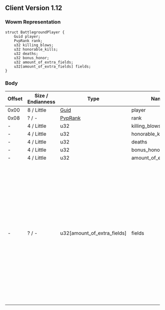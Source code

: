 ## Client Version 1.12

### Wowm Representation
```rust,ignore
struct BattlegroundPlayer {
    Guid player;
    PvpRank rank;
    u32 killing_blows;
    u32 honorable_kills;
    u32 deaths;
    u32 bonus_honor;
    u32 amount_of_extra_fields;
    u32[amount_of_extra_fields] fields;
}
```
### Body

| Offset | Size / Endianness | Type | Name | Description | Comment |
| ------ | ----------------- | ---- | ---- | ----------- | ------- |
| 0x00 | 8 / Little | [Guid](../spec/packed-guid.md) | player |  |  |
| 0x08 | ? / - | [PvpRank](pvprank.md) | rank |  |  |
| - | 4 / Little | u32 | killing_blows |  |  |
| - | 4 / Little | u32 | honorable_kills |  |  |
| - | 4 / Little | u32 | deaths |  |  |
| - | 4 / Little | u32 | bonus_honor |  |  |
| - | 4 / Little | u32 | amount_of_extra_fields |  |  |
| - | ? / - | u32[amount_of_extra_fields] | fields |  | This depends on the BG in question. AV expects 7: Graveyards Assaulted, Graveyards Defended, Towers Assaulted, Towers Defended, Secondary Objectives, LieutenantCount, SecondaryNpc<br/>WSG expects 2: Flag captures and flag returns<br/>AB expects 2: Bases assaulted and bases defended |

